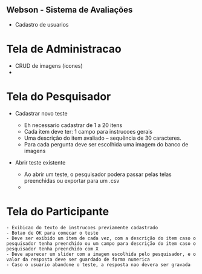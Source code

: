 ## Webson - Sistema de Avaliações

- Cadastro de usuarios


# Tela de Administracao
 - CRUD de imagens (icones)
 - 

# Tela do Pesquisador

- Cadastrar novo teste
    - Eh necessario cadastrar de 1 a 20 itens
    - Cada item deve ter: 1 campo para instrucoes gerais
    - Uma descrição do item avaliado – sequência de 30 caracteres.
    - Para cada pergunta deve ser escolhida uma imagem do banco de imagens
 
- Abrir teste existente
    - Ao abrir um teste, o pesquisador podera passar pelas telas preenchidas ou exportar para um .csv
    - 

# Tela do Participante
    - Exibicao do texto de instrucoes previamente cadastrado
    - Botao de OK para comecar o teste
    - Deve ser exibido um item de cada vez, com a descrição do item caso o pesquisador tenha preenchido ou um campo para descrição do item caso o pesquisador tenha preenchido com X
    - Deve aparecer um slider com a imagem escolhida pelo pesquisador, e o valor da resposta deve ser guardado de forma numerica
    - Caso o usuario abandone o teste, a resposta nao devera ser gravada
